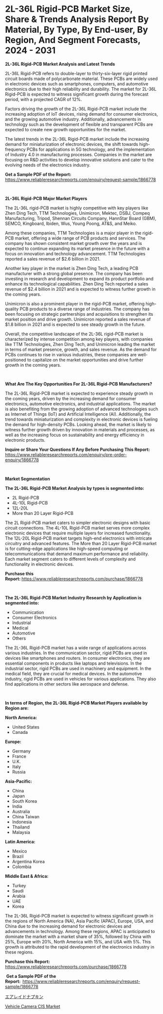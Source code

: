 <p><h1>2L-36L Rigid-PCB Market Size, Share & Trends Analysis Report By Material, By Type, By End-user, By Region, And Segment Forecasts, 2024 - 2031</h1></p><p><strong>2L-36L Rigid-PCB Market Analysis and Latest Trends</strong></p>
<p><p>2L-36L Rigid-PCB refers to double-layer to thirty-six-layer rigid printed circuit boards made of polycarbonate material. These PCBs are widely used in electronic devices such as smartphones, computers, and automotive electronics due to their high reliability and durability. The market for 2L-36L Rigid-PCB is expected to witness significant growth during the forecast period, with a projected CAGR of 12%. </p><p>Factors driving the growth of the 2L-36L Rigid-PCB market include the increasing adoption of IoT devices, rising demand for consumer electronics, and the growing automotive industry. Additionally, advancements in technology such as the development of flexible and transparent PCBs are expected to create new growth opportunities for the market.</p><p>The latest trends in the 2L-36L Rigid-PCB market include the increasing demand for miniaturization of electronic devices, the shift towards high-frequency PCBs for applications in 5G technology, and the implementation of Industry 4.0 in manufacturing processes. Companies in the market are focusing on R&D activities to develop innovative solutions and cater to the evolving needs of the electronics industry.</p></p>
<p><strong>Get a Sample PDF of the Report:&nbsp;</strong> <a href="https://www.reliableresearchreports.com/enquiry/request-sample/1866778">https://www.reliableresearchreports.com/enquiry/request-sample/1866778</a></p>
<p>&nbsp;</p>
<p><strong>2L-36L Rigid-PCB Major Market Players</strong></p>
<p><p>The 2L-36L rigid-PCB market is highly competitive with key players like Zhen Ding Tech, TTM Technologies, Unimicron, Mektec, DSBJ, Compeq Manufacturing, Tripod, Shennan Circuits Company, HannStar Board (GBM), SEMCO, Kingboard, Ibiden, Wus, Young Poong, AT&S, and Meiko. </p><p>Among these companies, TTM Technologies is a major player in the rigid-PCB market, offering a wide range of PCB products and services. The company has shown consistent market growth over the years and is expected to continue expanding its market presence in the future with a focus on innovation and technology advancement. TTM Technologies reported a sales revenue of $2.6 billion in 2021.</p><p>Another key player in the market is Zhen Ding Tech, a leading PCB manufacturer with a strong global presence. The company has been investing in research and development to expand its product portfolio and enhance its technological capabilities. Zhen Ding Tech reported a sales revenue of $2.4 billion in 2021 and is expected to witness further growth in the coming years.</p><p>Unimicron is also a prominent player in the rigid-PCB market, offering high-quality PCB products to a diverse range of industries. The company has been focusing on strategic partnerships and acquisitions to strengthen its market position and drive growth. Unimicron reported a sales revenue of $1.8 billion in 2021 and is expected to see steady growth in the future.</p><p>Overall, the competitive landscape of the 2L-36L rigid-PCB market is characterized by intense competition among key players, with companies like TTM Technologies, Zhen Ding Tech, and Unimicron leading the market in terms of market presence, growth, and sales revenue. As the demand for PCBs continues to rise in various industries, these companies are well-positioned to capitalize on the market opportunities and drive further growth in the coming years.</p></p>
<p>&nbsp;</p>
<p><strong>What Are The Key Opportunities For 2L-36L Rigid-PCB Manufacturers?</strong></p>
<p><p>The 2L-36L Rigid-PCB market is expected to experience steady growth in the coming years, driven by the increasing demand for consumer electronics, automotive electronics, and industrial applications. The market is also benefiting from the growing adoption of advanced technologies such as Internet of Things (IoT) and Artificial Intelligence (AI). Additionally, the trend towards miniaturization and complexity in electronic devices is fueling the demand for high-density PCBs. Looking ahead, the market is likely to witness further growth driven by innovation in materials and processes, as well as the increasing focus on sustainability and energy efficiency in electronic products.</p></p>
<p><strong>Inquire or Share Your Questions If Any Before Purchasing This Report:</strong> <a href="https://www.reliableresearchreports.com/enquiry/pre-order-enquiry/1866778">https://www.reliableresearchreports.com/enquiry/pre-order-enquiry/1866778</a></p>
<p>&nbsp;</p>
<p><strong>Market Segmentation</strong></p>
<p><strong>The 2L-36L Rigid-PCB Market Analysis by types is segmented into:</strong></p>
<p><ul><li>2L Rigid-PCB</li><li>4L-10L Rigid-PCB</li><li>12L-20L</li><li>More than 20 Layer Rigid-PCB</li></ul></p>
<p><p>The 2L Rigid-PCB market caters to simpler electronic designs with basic circuit connections. The 4L-10L Rigid-PCB market serves more complex electronic devices that require multiple layers for increased functionality. The 12L-20L Rigid-PCB market targets high-end electronics with intricate circuitry and advanced features. The More than 20 Layer Rigid-PCB market is for cutting-edge applications like high-speed computing or telecommunications that demand maximum performance and reliability. Each market segment caters to different levels of complexity and functionality in electronic devices.</p></p>
<p><strong>Purchase this Report:&nbsp;</strong><a href="https://www.reliableresearchreports.com/purchase/1866778">https://www.reliableresearchreports.com/purchase/1866778</a></p>
<p>&nbsp;</p>
<p><strong>The 2L-36L Rigid-PCB Market Industry Research by Application is segmented into:</strong></p>
<p><ul><li>Communication</li><li>Consumer Electronics</li><li>Industrial</li><li>Medical</li><li>Automotive</li><li>Others</li></ul></p>
<p><p>The 2L-36L Rigid-PCB market has a wide range of applications across various industries. In the communication sector, rigid PCBs are used in devices like smartphones and routers. In consumer electronics, they are essential components in products like laptops and televisions. In the industrial sector, rigid PCBs are used in machinery and equipment. In the medical field, they are crucial for medical devices. In the automotive industry, rigid PCBs are used in vehicles for various applications. They also find applications in other sectors like aerospace and defense.</p></p>
<p>&nbsp;</p>
<p><strong>In terms of Region, the 2L-36L Rigid-PCB Market Players available by Region are:</strong></p>
<p>
    <p> <strong> North America: </strong>
        <ul>
            <li>United States</li>
            <li>Canada</li>
        </ul>
        </p> 
    <p> <strong> Europe: </strong>
        <ul>
            <li>Germany</li>
            <li>France</li>
            <li>U.K.</li>
            <li>Italy</li>
            <li>Russia</li>
        </ul>
        </p> 
    <p> <strong> Asia-Pacific: </strong>
        <ul>
            <li>China</li>
            <li>Japan</li>
            <li>South Korea</li>
            <li>India</li>
            <li>Australia</li>
            <li>China Taiwan</li>
            <li>Indonesia</li>
            <li>Thailand</li>
            <li>Malaysia</li>
        </ul>
        </p> 
    <p> <strong> Latin America: </strong>
        <ul>
            <li>Mexico</li>
            <li>Brazil</li>
            <li>Argentina Korea</li>
            <li>Colombia</li>
        </ul>
        </p> 
    <p> <strong> Middle East & Africa: </strong>
        <ul>
            <li>Turkey</li>
            <li>Saudi</li>
            <li>Arabia</li>
            <li>UAE</li>
            <li>Korea</li>
        </ul>
    </p>
    </p>
<p><p>The 2L-36L Rigid-PCB market is expected to witness significant growth in the regions of North America (NA), Asia Pacific (APAC), Europe, USA, and China due to the increasing demand for electronic devices and advancements in technology. Among these regions, APAC is anticipated to dominate the market with a market share of 35%, followed by China with 25%, Europe with 20%, North America with 15%, and USA with 5%. This growth is attributed to the rapid development of the electronics industry in these regions.</p></p>
<p><strong>Purchase this Report: </strong><a href="https://www.reliableresearchreports.com/purchase/1866778">https://www.reliableresearchreports.com/purchase/1866778</a></p>
<p>&nbsp;<strong>Get a Sample PDF of the Report:&nbsp;&nbsp;</strong><a href="https://www.reliableresearchreports.com/enquiry/request-sample/1866778">https://www.reliableresearchreports.com/enquiry/request-sample/1866778</a></p>
<p><strong></strong></p>
<p><p><a href="https://github.com/ppmazlotr77499/Market-Research-Report-List-1/blob/main/537336113739.md">エアレイドナプキン</a></p><p><a href="https://github.com/GroverBarry/Market-Research-Report-List-4/blob/main/vehicle-camera-cis-market.md">Vehicle Camera CIS Market</a></p></p>
